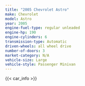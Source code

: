 ```yaml
---
title: "2005 Chevrolet Astro"
make: Chevrolet
model: Astro
year: 2005
engine-fuel-type: regular unleaded
engine-hp: 190
engine-cylinders: 6
transmission-type: Automatic
driven-wheels: all wheel drive
number-of-doors: 3
market-category: N/A
vehicle-size: Large
vehicle-style: Passenger Minivan
---
```


{{< car_info >}}
